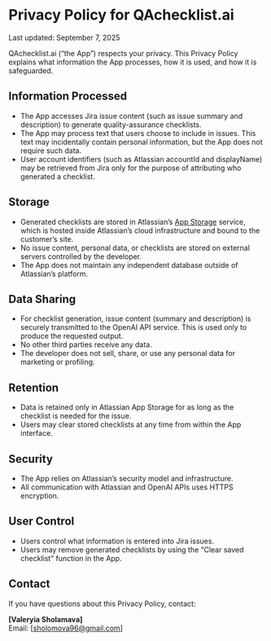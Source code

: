 # Privacy Policy for QAchecklist.ai

Last updated: September 7, 2025

QAchecklist.ai (“the App”) respects your privacy. This Privacy Policy explains what information the App processes, how it is used, and how it is safeguarded.  

## Information Processed
- The App accesses Jira issue content (such as issue summary and description) to generate quality-assurance checklists.  
- The App may process text that users choose to include in issues. This text may incidentally contain personal information, but the App does not require such data.  
- User account identifiers (such as Atlassian accountId and displayName) may be retrieved from Jira only for the purpose of attributing who generated a checklist.  

## Storage
- Generated checklists are stored in Atlassian’s [App Storage](https://developer.atlassian.com/platform/forge/storage/) service, which is hosted inside Atlassian’s cloud infrastructure and bound to the customer’s site.  
- No issue content, personal data, or checklists are stored on external servers controlled by the developer.  
- The App does not maintain any independent database outside of Atlassian’s platform.  

## Data Sharing
- For checklist generation, issue content (summary and description) is securely transmitted to the OpenAI API service. This is used only to produce the requested output.  
- No other third parties receive any data.  
- The developer does not sell, share, or use any personal data for marketing or profiling.  

## Retention
- Data is retained only in Atlassian App Storage for as long as the checklist is needed for the issue.  
- Users may clear stored checklists at any time from within the App interface.  

## Security
- The App relies on Atlassian’s security model and infrastructure.  
- All communication with Atlassian and OpenAI APIs uses HTTPS encryption.  

## User Control
- Users control what information is entered into Jira issues.  
- Users may remove generated checklists by using the “Clear saved checklist” function in the App.  

## Contact
If you have questions about this Privacy Policy, contact:  

**[Valeryia Sholamava]**  
Email: [sholomova96@gmail.com]
